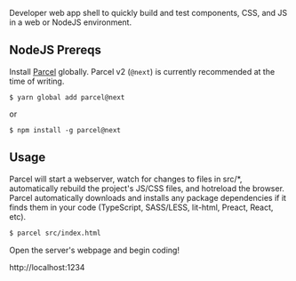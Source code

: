 Developer web app shell to quickly build and test components, CSS, and JS in a web or NodeJS environment.

## NodeJS Prereqs

Install [Parcel](https://parceljs.org/) globally.  Parcel v2 (`@next`) is currently recommended at the time of writing.

```$ yarn global add parcel@next```

or

```$ npm install -g parcel@next```

## Usage

Parcel will start a webserver, watch for changes to files in src/*, automatically rebuild the project's JS/CSS files, and hotreload the browser.  Parcel automatically downloads and installs any package dependencies if it finds them in your code (TypeScript, SASS/LESS, lit-html, Preact, React, etc).

```sh
$ parcel src/index.html
```

Open the server's webpage and begin coding!

http://localhost:1234
